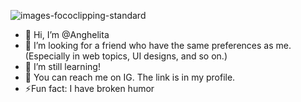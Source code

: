 ![images-fococlipping-standard](https://github.com/banayoangelb/banayoangelb/assets/142716971/a54c6217-3797-4fbe-995b-5485ffaf3e18)
- 👋 Hi, I’m @Anghelita
- 👀 I’m looking for a friend who have the same preferences as me. (Especially in web topics, UI designs, and so on.)
- 🌱 I’m still learning!
- 🤝 You can reach me on IG. The link is in my profile.
- ⚡Fun fact: I have broken humor

<!---
banayoangelb/banayoangelb is a ✨ special ✨ repository because its `README.md` (this file) appears on your GitHub profile.
You can click the Preview link to take a look at your changes.
--->


